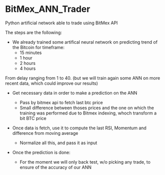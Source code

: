 # BitMex_ANN_Trader
Python artificial network able to trade using BitMex API

The steps are the following:

- We already trained some artifical neural network on predicting trend of the Bitcoin for timeframe:
  - 15 minutes
  - 1 hour
  - 2 hours 
  - 4 hours

From delay ranging from 1 to 40. (but we will train again some ANN on more recent data, which could improve our results)


- Get necessary data in order to make a prediction on the ANN 
  - Pass by bitmex api to fetch last btc price 
  - Small difference between thoses prices and the one on which the training was performed due to Bitmex indexing, whoch transform a bit BTC price
  
- Once data is fetch, use it to compute the last RSI, Momentum and difference from moving average
  - Normalize all this, and pass it as input 

- Once the prediction is done: 
  - For the moment we will only back test, w/o picking any trade, to ensure of the accuracy of our ANN


